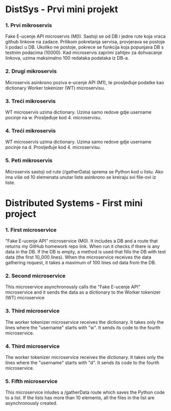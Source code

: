 # DistSys - Prvi mini projekt

### 1. Prvi mikroservis

Fake E-ucenje API microservis (M0). Sastoji se od DB i jedne rute koja vraca github linkove na zadace. Prilikom pokretanja servisa, provjerava se postoje li podaci u DB. Ukoliko ne postoje, pokrece se funkcija koja popunjava DB s testnim podacima (10000). Kad microservis zaprimi zahtjev za dohvacanje linkova, uzima maksimalno 100 redataka podataka iz DB-a.

### 2. Drugi mikroservis

Microservis asinkrono poziva e-ucenje API (M1), te prosljeđuje podatke kao dictionary Worker tokenizer (WT) microservisu.

### 3. Treći mikroservis

WT microservis uzima dictionary. Uzima samo redove gdje username pocinje na w. Prosljeđuje kod 4. microservisu.

### 4. Treći mikroservis

WT microservis uzima dictionary. Uzima samo redove gdje username pocinje na d. Prosljeđuje kod 4. microservisu.

### 5. Peti mikroservis

Microservis sastoji od rute (/gatherData) sprema se Python kod u listu. Ako ima više od 10 elemenata unutar liste asinkrono se kreiraju svi file-ovi iz liste.

# Distributed Systems - First mini project

### 1. First microservice

"Fake E-ucenje API" microservice (M0). It includes a DB and a route that returns my GitHub homework repo link. When run it checks if there is any data in the DB. If the DB is empty, a method is used that fills the DB with test data (the first 10_000 lines). When the microservice receives the data gathering request, it takes a maximum of 100 lines od data from the DB.

### 2. Second microservice

This microservice asynchronously calls the "Fake E-ucenje API" microservice and it sends the data as a dictionary to the Worker tokenizer (WT) microservice

### 3. Third microservice

The worker tokenizer microservice receives the dictionary. It takes only the lines where the "username" starts with "w". It sends its code to the fourth microservice.

### 4. Third microservice

The worker tokenizer microservice receives the dictionary. It takes only the lines where the "username" starts with "d". It sends its code to the fourth microservice.

### 5. Fifth microservice

This microservice inludes a /gatherData route which saves the Python code to a list. If the lists has more than 10 elements, all the files in the list are asynchronously created.
